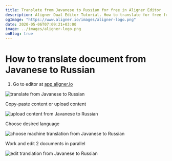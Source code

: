```yaml
---
title: Translate from Javanese to Russian for free in Aligner Editor
description: Aligner Dual Editor Tutorial. How to translate for free from Javanese to Russian. Aligner is multilingual document management platform. 
ogImage: "https://www.aligner.io/images/aligner-logo.png"
date: 2020-05-06T07:09:21+03:00
image: ../images/aligner-logo.png
onBlog: true
---
```


# How to translate document from Javanese to Russian

1. Go to editor at [app.aligner.io](https://app.aligner.io "Aligner App web page")

![translate from Javanese to Russian](../aligner-blank-editor.png "translate from Javanese to Russian")

Copy-paste content or upload content

![upload content from Javanese to Russian](../aligner-uploaded-document.png "upload content from Javanese to Russian")

Choose desired language

![choose machine translation from Javanese to Russian](../aligner-language-dropdown.png "choose machine translation from Javanese to Russian")

Work and edit 2 documents in parallel

![edit translation from Javanese to Russian](../aligner-double-sitded-editor.png "edit translation from Javanese to Russian")


